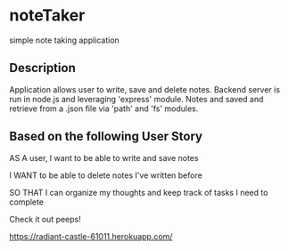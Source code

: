 # noteTaker
simple note taking application

## Description
Application allows user to write, save and delete notes. Backend server is run in node.js and leveraging 'express' module. Notes and saved and retrieve from a .json file via 'path' and 'fs' modules.

## Based on the following User Story

AS A user, I want to be able to write and save notes

I WANT to be able to delete notes I've written before

SO THAT I can organize my thoughts and keep track of tasks I need to complete


Check it out peeps!

https://radiant-castle-61011.herokuapp.com/